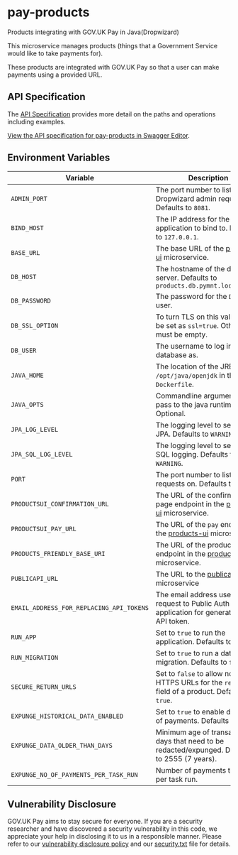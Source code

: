 # pay-products

Products integrating with GOV.UK Pay in Java(Dropwizard)

This microservice manages products (things that a Government Service would like to take payments for).

These products are integrated with GOV.UK Pay so that a user can make payments using a provided URL. 

## API Specification

The [API Specification](openapi/products_spec.yaml) provides more detail on the paths and operations including examples.

[View the API specification for pay-products in Swagger Editor](https://editor.swagger.io/?url=https://raw.githubusercontent.com/alphagov/pay-products/master/openapi/products_spec.yaml).

## Environment Variables

| Variable                                  | Description                                                                                                               |
|-------------------------------------------|---------------------------------------------------------------------------------------------------------------------------|
| `ADMIN_PORT`                              | The port number to listen for Dropwizard admin requests on. Defaults to `8081`.                                           |
| `BIND_HOST`                               | The IP address for the application to bind to. Defaults to `127.0.0.1`.                                                   |
| `BASE_URL`                                | The base URL of the [products-ui](https://github.com/alphagov/pay-products-ui) microservice.                              |
| `DB_HOST`                                 | The hostname of the database server. Defaults to `products.db.pymnt.localdomain`                                          |
| `DB_PASSWORD`                             | The password for the `DB_USER` user.                                                                                      |
| `DB_SSL_OPTION`                           | To turn TLS on this value must be set as `ssl=true`. Otherwise must be empty.                                             |
| `DB_USER`                                 | The username to log into the database as.                                                                                 |
| `JAVA_HOME`                               | The location of the JRE. Set to `/opt/java/openjdk` in the `Dockerfile`.                                                  |
| `JAVA_OPTS`                               | Commandline arguments to pass to the java runtime. Optional.                                                              |
| `JPA_LOG_LEVEL`                           | The logging level to set for JPA. Defaults to `WARNING`.                                                                  |
| `JPA_SQL_LOG_LEVEL`                       | The logging level to set for JPA SQL logging. Defaults to `WARNING`.                                                      |
| `PORT`                                    | The port number to listen for requests on. Defaults to `8080`.                                                            |
| `PRODUCTSUI_CONFIRMATION_URL`             | The URL of the confirmation page endpoint in the [products-ui](https://github.com/alphagov/pay-products-ui) microservice. |
| `PRODUCTSUI_PAY_URL`                      | The URL of the `pay` endpoint in the [products-ui](https://github.com/alphagov/pay-products-ui) microservice.             |
| `PRODUCTS_FRIENDLY_BASE_URI`              | The URL of the products endpoint in the [products-ui](https://github.com/alphagov/pay-products-ui) microservice.          |
| `PUBLICAPI_URL`                           | The URL to the [publicapi](https://github.com/alphagov/pay-publicapi) microservice                                        |
| `EMAIL_ADDRESS_FOR_REPLACING_API_TOKENS`  | The email address used in a request to Public Auth application for generating an API token.                               |
| `RUN_APP`                                 | Set to `true` to run the application. Defaults to `true`.                                                                 |
| `RUN_MIGRATION`                           | Set to `true` to run a database migration. Defaults to `false`.                                                           |
| `SECURE_RETURN_URLS`                      | Set to `false` to allow non-HTTPS URLs for the `return_url` field of a product. Defaults to `true`.                       |
| `EXPUNGE_HISTORICAL_DATA_ENABLED`         | Set to `true` to enable deletion of payments. Defaults to `false`.                                                        |
| `EXPUNGE_DATA_OLDER_THAN_DAYS`            | Minimum age of transactions in days that need to be redacted/expunged. Defaults to 2555 (7 years).                        |
| `EXPUNGE_NO_OF_PAYMENTS_PER_TASK_RUN` | Number of payments to delete per task run.                                                                                |

## Vulnerability Disclosure

GOV.UK Pay aims to stay secure for everyone. If you are a security researcher and have discovered a security vulnerability in this code, we appreciate your help in disclosing it to us in a responsible manner. Please refer to our [vulnerability disclosure policy](https://www.gov.uk/help/report-vulnerability) and our [security.txt](https://vdp.cabinetoffice.gov.uk/.well-known/security.txt) file for details.
